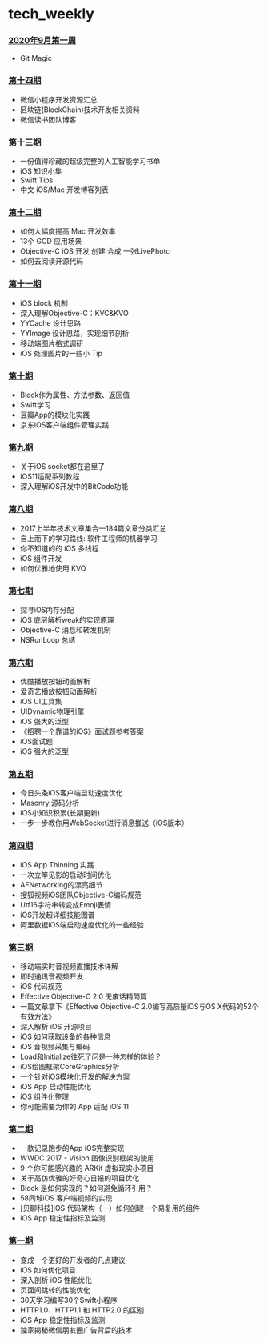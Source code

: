 # tech_weekly

### [2020年9月第一周](https://github.com/GoldenRocking/tech_weekly/tree/master/2020.09.Week1/README.md)

* Git Magic

  

### [第十四期](https://github.com/GoldenRocking/tech_weekly/tree/master/第十四期/第十四期周报.md)

*  微信小程序开发资源汇总
*  区块链(BlockChain)技术开发相关资料
*  微信读书团队博客 


### [第十三期](https://github.com/GoldenRocking/tech_weekly/tree/master/第十三期/第十三期周报.md)
*  一份值得珍藏的超级完整的人工智能学习书单
*  iOS 知识小集
*  Swift Tips 
*  中文 iOS/Mac 开发博客列表



### [第十二期](https://github.com/GoldenRocking/tech_weekly/tree/master/第十二期/第十二期周报.md)
*  如何大幅度提高 Mac 开发效率
*  13个 GCD 应用场景
*  Objective-C iOS 开发 创建 合成 一张LivePhoto
*  如何去阅读开源代码

### [第十一期](https://github.com/GoldenRocking/tech_weekly/tree/master/第十一期/第十一期周报.md)
*  iOS block 机制
*  深入理解Objective-C：KVC&KVO
*  YYCache 设计思路
*  YYImage 设计思路，实现细节剖析
*  移动端图片格式调研
*  iOS 处理图片的一些小 Tip

### [第十期](https://github.com/GoldenRocking/tech_weekly/tree/master/第十期/第十期周报.md)

*  Block作为属性、方法参数、返回值
*  Swift学习
*  豆瓣App的模块化实践
*  京东iOS客户端组件管理实践


### [第九期](https://github.com/GoldenRocking/tech_weekly/tree/master/第九期/第九期周报.md)

* 关于iOS socket都在这里了
* iOS11适配系列教程
* 深入理解iOS开发中的BitCode功能


### [第八期](https://github.com/GoldenRocking/tech_weekly/tree/master/第八期/第八期周报.md)

* 2017上半年技术文章集合—184篇文章分类汇总
* 自上而下的学习路线: 软件工程师的机器学习
* 你不知道的的 iOS 多线程
* iOS 组件开发
* 如何优雅地使用 KVO


### [第七期](https://github.com/GoldenRocking/tech_weekly/tree/master/第七期/第七期周报.md)

* 探寻iOS内存分配
* iOS 底层解析weak的实现原理
* Objective-C 消息和转发机制
* NSRunLoop 总结


### [第六期](https://github.com/GoldenRocking/tech_weekly/tree/master/第六期/第六期周报.md)

* 优酷播放按钮动画解析
* 爱奇艺播放按钮动画解析
* iOS UI工具集
* UIDynamic物理引擎
* iOS 强大的泛型
* 《招聘一个靠谱的iOS》面试题参考答案
*  iOS面试题
* iOS 强大的泛型

### [第五期](https://github.com/GoldenRocking/tech_weekly/tree/master/第五期/第五期周报.md)

* 今日头条iOS客户端启动速度优化
* Masonry 源码分析
* iOS小知识积累(长期更新)
* 一步一步教你用WebSocket进行消息推送（iOS版本）

### [第四期](https://github.com/GoldenRocking/tech_weekly/tree/master/第四期/第四期周报.md)

* iOS App Thinning 实践
* 一次立竿见影的启动时间优化
* AFNetworking的漂亮细节
* 搜狐视频iOS团队Objective-C编码规范
* Utf16字符串转变成Emoji表情
* iOS开发超详细技能图谱
* 阿里数据iOS端启动速度优化的一些经验


### [第三期](https://github.com/GoldenRocking/tech_weekly/tree/master/第三期/第三期周报.md)

* 移动端实时音视频直播技术详解
* 即时通讯音视频开发
* iOS 代码规范
* Effective Objective-C 2.0 无废话精简篇
* 一篇文章拿下《Effective Objective-C 2.0编写高质量iOS与OS X代码的52个有效方法》
* 深入解析 iOS 开源项目
* iOS 如何获取设备的各种信息
* iOS 音视频采集与编码
* Load和Initialize往死了问是一种怎样的体验？
* iOS绘图框架CoreGraphics分析
* 一个针对iOS模块化开发的解决方案
* iOS App 启动性能优化
* iOS 组件化整理
* 你可能需要为你的 App 适配 iOS 11

### [第二期](https://github.com/GoldenRocking/tech_weekly/tree/master/第二期/第二期周报.md)

* 一款记录跑步的App iOS完整实现
* WWDC 2017 - Vision 图像识别框架的使用
* 9 个你可能感兴趣的 ARKit 虚拟现实小项目
* 关于高仿优雅的好奇心日报的项目优化
* Block 是如何实现的？如何避免循环引用？
* 58同城iOS 客户端视频的实现
* [贝聊科技]iOS 代码架构（一）如何创建一个易复用的组件
* iOS App 稳定性指标及监测

### [第一期](https://github.com/GoldenRocking/tech_weekly/tree/master/第一期/第一期周报.md)

* 变成一个更好的开发者的几点建议
* iOS 如何优化项目
* 深入剖析 iOS 性能优化
* 页面间跳转的性能优化
* 30天学习编写30个Swift小程序
* HTTP1.0、HTTP1.1 和 HTTP2.0 的区别
* iOS App 稳定性指标及监测
* 独家揭秘微信朋友圈广告背后的技术




